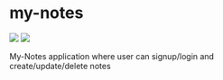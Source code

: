 # my-notes

![](https://img.shields.io/github/last-commit/Kpal22/my-notes.svg?style=popout) ![](https://img.shields.io/github/repo-size/Kpal22/my-notes.svg?style=popout)

My-Notes application where user can signup/login and create/update/delete notes
